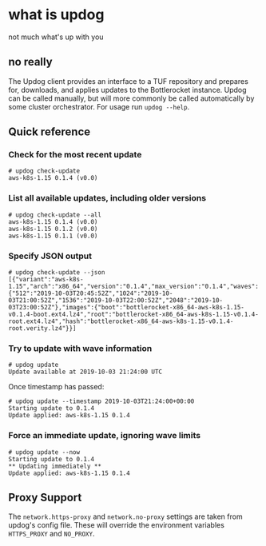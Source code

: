 # what is updog

not much what's up with you

## no really

The Updog client provides an interface to a TUF repository and prepares for, downloads, and applies updates to the Bottlerocket instance. Updog can be called manually, but will more commonly be called automatically by some cluster orchestrator. For usage run `updog --help`.

## Quick reference

### Check for the most recent update
```
# updog check-update
aws-k8s-1.15 0.1.4 (v0.0)
```

### List all available updates, including older versions
```
# updog check-update --all
aws-k8s-1.15 0.1.4 (v0.0)
aws-k8s-1.15 0.1.2 (v0.0)
aws-k8s-1.15 0.1.1 (v0.0)
```

### Specify JSON output
```
# updog check-update --json
[{"variant":"aws-k8s-1.15","arch":"x86_64","version":"0.1.4","max_version":"0.1.4","waves":{"512":"2019-10-03T20:45:52Z","1024":"2019-10-03T21:00:52Z","1536":"2019-10-03T22:00:52Z","2048":"2019-10-03T23:00:52Z"},"images":{"boot":"bottlerocket-x86_64-aws-k8s-1.15-v0.1.4-boot.ext4.lz4","root":"bottlerocket-x86_64-aws-k8s-1.15-v0.1.4-root.ext4.lz4","hash":"bottlerocket-x86_64-aws-k8s-1.15-v0.1.4-root.verity.lz4"}}]
```

### Try to update with wave information
```
# updog update
Update available at 2019-10-03 21:24:00 UTC
```
Once timestamp has passed:
```
# updog update --timestamp 2019-10-03T21:24:00+00:00
Starting update to 0.1.4
Update applied: aws-k8s-1.15 0.1.4
```

### Force an immediate update, ignoring wave limits
```
# updog update --now
Starting update to 0.1.4
** Updating immediately **
Update applied: aws-k8s-1.15 0.1.4
```

## Proxy Support

The `network.https-proxy` and `network.no-proxy` settings are taken from updog's config file.
These will override the environment variables `HTTPS_PROXY` and `NO_PROXY`.
